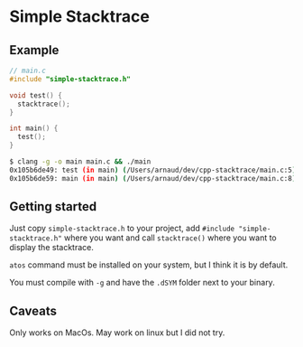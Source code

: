 # Simple Stacktrace

## Example

```c
// main.c
#include "simple-stacktrace.h"

void test() {
  stacktrace();
}

int main() {
  test();
}
```

```sh
$ clang -g -o main main.c && ./main
0x105b6de49: test (in main) (/Users/arnaud/dev/cpp-stacktrace/main.c:5)
0x105b6de59: main (in main) (/Users/arnaud/dev/cpp-stacktrace/main.c:8)
```

## Getting started

Just copy `simple-stacktrace.h` to your project, add `#include "simple-stacktrace.h"` where you want and call `stacktrace()` where you want to display the stacktrace.

`atos` command must be installed on your system, but I think it is by default.

You must compile with `-g` and have the `.dSYM` folder next to your binary.

## Caveats

Only works on MacOs. May work on linux but I did not try.

